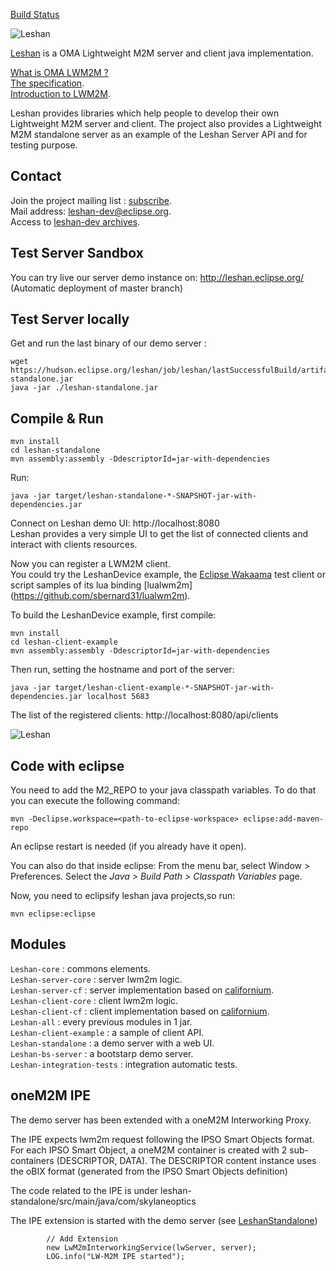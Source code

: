 [Build Status](https://hudson.eclipse.org/leshan/)

![Leshan](https://eclipse.org/leshan/img/multicolor-leshan.png)

[Leshan](https://eclipse.org/leshan) is a OMA Lightweight M2M server and client java implementation.

[What is OMA LWM2M ?](http://technical.openmobilealliance.org/Technical/release_program/lightweightM2M_v1_0.aspx)  
[The specification](http://member.openmobilealliance.org/ftp/Public_documents/DM/LightweightM2M/).  
[Introduction to LWM2M](http://fr.slideshare.net/zdshelby/oma-lightweightm2-mtutorial).  

Leshan provides libraries which help people to develop their own Lightweight M2M server and client.
The project also provides a Lightweight M2M standalone server as an example of the Leshan Server API and for testing purpose.

Contact
-------

Join the project mailing list : [subscribe](https://dev.eclipse.org/mailman/listinfo/leshan-dev).  
Mail address: leshan-dev@eclipse.org.  
Access to [leshan-dev archives](https://dev.eclipse.org/mhonarc/lists/leshan-dev/).  

Test Server Sandbox
------------

You can try live our server demo instance on: http://leshan.eclipse.org/  
(Automatic deployment of master branch)

Test Server locally
-----------------------
Get and run the last binary of our demo server :
```
wget https://hudson.eclipse.org/leshan/job/leshan/lastSuccessfulBuild/artifact/leshan-standalone.jar
java -jar ./leshan-standalone.jar
```

Compile & Run
-------------

```
mvn install
cd leshan-standalone
mvn assembly:assembly -DdescriptorId=jar-with-dependencies
```

Run:
```
java -jar target/leshan-standalone-*-SNAPSHOT-jar-with-dependencies.jar 
```

Connect on Leshan demo UI: http://localhost:8080  
Leshan provides a very simple UI to get the list of connected clients and interact with clients resources.

Now you can register a LWM2M client.  
You could try the LeshanDevice example, the [Eclipse Wakaama](http://eclipse.org/wakaama) test client or script samples of its lua binding [lualwm2m] (https://github.com/sbernard31/lualwm2m).
 
To build the LeshanDevice example, first compile:
```
mvn install
cd leshan-client-example
mvn assembly:assembly -DdescriptorId=jar-with-dependencies
```

Then run, setting the hostname and port of the server:
```
java -jar target/leshan-client-example-*-SNAPSHOT-jar-with-dependencies.jar localhost 5683
```

The list of the registered clients: http://localhost:8080/api/clients

![Leshan](https://eclipse.org/leshan/img/capture_for_github.png)

Code with eclipse
-----------------
You need to add the M2_REPO to your java classpath variables. To do that you can execute the following command:

```
mvn -Declipse.workspace=<path-to-eclipse-workspace> eclipse:add-maven-repo
```
An eclipse restart is needed (if you already have it open).

You can also do that inside eclipse: From the menu bar, select Window > Preferences. Select the *Java > Build Path > Classpath Variables* page.

Now, you need to eclipsify leshan java projects,so run:

```
mvn eclipse:eclipse
```

Modules
-----------------
`Leshan-core` : commons elements.  
`Leshan-server-core` : server lwm2m logic.  
`Leshan-server-cf` : server implementation based on [californium](https://github.com/eclipse/californium).  
`Leshan-client-core` : client lwm2m logic.  
`Leshan-client-cf` : client implementation based on [californium](https://github.com/eclipse/californium).  
`Leshan-all` : every previous modules in 1 jar.  
`Leshan-client-example` : a sample of client API.  
`Leshan-standalone` : a demo server with a web UI.  
`Leshan-bs-server` : a bootstarp demo server.  
`Leshan-integration-tests` : integration automatic tests.  


oneM2M IPE
-----------------
The demo server has been extended with a oneM2M Interworking Proxy.

The IPE expects lwm2m request following the IPSO Smart Objects format.
For each IPSO Smart Object, a oneM2M container is created with 2 sub-containers (DESCRIPTOR, DATA).
The DESCRIPTOR content instance uses the oBIX format (generated from the IPSO Smart Objects definition) 

The code related to the IPE is under leshan-standalone/src/main/java/com/skylaneoptics

The IPE extension is started with the demo server (see [LeshanStandalone](leshan-standalone/src/main/java/org/eclipse/leshan/standalone/LeshanStandalone.java))
```
        // Add Extension
        new LwM2mInterworkingService(lwServer, server);
        LOG.info("LW-M2M IPE started");
```